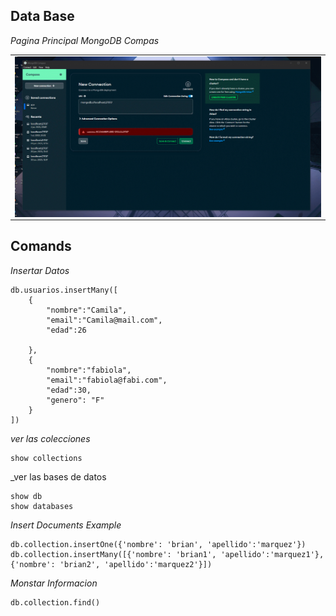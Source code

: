 ## Data Base

_Pagina Principal MongoDB Compas_

<table align="center">
  <tr>
    <td align="center" style="padding=0;width=50%;">
      <img align="center" style="padding=0;" src="../images/maing.gif" />
    </td>
  </tr>
</table>

## Comands

_Insertar Datos_

```
db.usuarios.insertMany([
    {
        "nombre":"Camila",
        "email":"Camila@mail.com",
        "edad":26
        
    },
    {
        "nombre":"fabiola",
        "email":"fabiola@fabi.com",
        "edad":30,
        "genero": "F"
    }
])
```

_ver las colecciones_

```
show collections
```

_ver las bases de datos

```
show db
show databases
```

_Insert Documents Example_

```
db.collection.insertOne({'nombre': 'brian', 'apellido':'marquez'})
db.collection.insertMany([{'nombre': 'brian1', 'apellido':'marquez1'}, {'nombre': 'brian2', 'apellido':'marquez2'}])
```

_Monstar Informacion_

```
db.collection.find()
```